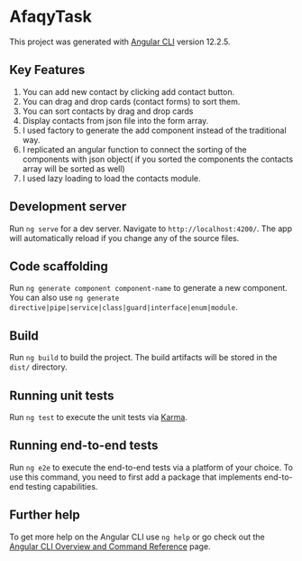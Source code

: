 # AfaqyTask

This project was generated with [Angular CLI](https://github.com/angular/angular-cli) version 12.2.5.

## Key Features

1. You can add new contact by clicking add contact button.
2. You can drag and drop cards (contact forms) to sort them.
3. You can sort contacts by drag and drop cards
4. Display contacts from json file into the form array.
5. I used factory to generate the add component instead of the traditional way.
6. I replicated an angular function to connect the sorting of the components with json object( if you sorted the components the contacts array will be sorted as well)
7. I used lazy loading to load the contacts module.

## Development server

Run `ng serve` for a dev server. Navigate to `http://localhost:4200/`. The app will automatically reload if you change any of the source files.

## Code scaffolding

Run `ng generate component component-name` to generate a new component. You can also use `ng generate directive|pipe|service|class|guard|interface|enum|module`.

## Build

Run `ng build` to build the project. The build artifacts will be stored in the `dist/` directory.

## Running unit tests

Run `ng test` to execute the unit tests via [Karma](https://karma-runner.github.io).

## Running end-to-end tests

Run `ng e2e` to execute the end-to-end tests via a platform of your choice. To use this command, you need to first add a package that implements end-to-end testing capabilities.

## Further help

To get more help on the Angular CLI use `ng help` or go check out the [Angular CLI Overview and Command Reference](https://angular.io/cli) page.

